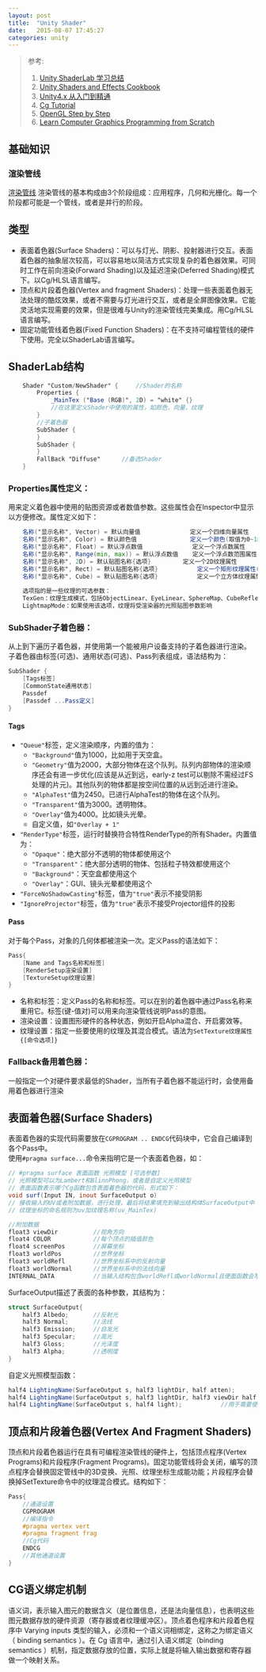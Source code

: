 ```yaml
---
layout: post
title:  "Unity Shader"
date:   2015-08-07 17:45:27
categories: unity
---
```


> 参考:  
> 1. [Unity ShaderLab 学习总结](http://www.jianshu.com/p/7b9498e58659)  
> 2. [Unity Shaders and Effects Cookbook](http://book.douban.com/subject/24835416/)  
> 3. [Unity4.x 从入门到精通](http://book.douban.com/subject/25808326/)  
> 4. [Cg Tutorial](http://book.douban.com/subject/1783861/)  
> 5. [OpenGL Step by Step](http://ogldev.atspace.co.uk/)  
> 6. [Learn Computer Graphics Programming from Scratch](http://www.scratchapixel.com/)  

## 基础知识  
### 渲染管线
[渲染管线](http://www.cnblogs.com/alonecat06/archive/2012/09/24/2700747.html)
渲染管线的基本构成由3个阶段组成：应用程序，几何和光栅化。每一个阶段都可能是一个管线，或者是并行的阶段。

## 类型  
* 表面着色器(Surface Shaders)：可以与灯光、阴影、投射器进行交互。表面着色器的抽象层次较高，可以容易地以简洁方式实现复杂的着色器效果。可同时工作在前向渲染(Forward Shading)以及延迟渲染(Deferred Shading)模式下。以Cg/HLSL语言编写。
* 顶点和片段着色器(Vertex and fragment Shaders)：处理一些表面着色器无法处理的酷炫效果，或者不需要与灯光进行交互，或者是全屏图像效果。它能灵活地实现需要的效果，但是很难与Unity的渲染管线完美集成。用Cg/HLSL语言编写。
* 固定功能管线着色器(Fixed Function Shaders)：在不支持可编程管线的硬件下使用。完全以ShaderLab语言编写。

## ShaderLab结构  

```glsl
	Shader "Custom/NewShader" {		//Shader的名称
		Properties {
			_MainTex ("Base (RGB)", 2D) = "white" {}
			//在这里定义Shader中使用的属性，如颜色，向量，纹理
		}
		//子着色器
		SubShader {
		} 
		SubShader {
		}
		FallBack "Diffuse"		//备选Shader
	}
```
### Properties属性定义：
用来定义着色器中使用的贴图资源或者数值参数。这些属性会在Inspector中显示以方便修改。属性定义如下：  

```glsl
	名称("显示名称", Vector) = 默认向量值				定义一个四维向量属性
	名称("显示名称", Color) = 默认颜色值				定义一个颜色(取值为0~1的四维向量)
	名称("显示名称", Float) = 默认浮点数值				定义一个浮点数属性
	名称("显示名称", Range(min, max)) = 默认浮点数值	定义一个浮点数范围属性，取值为min~max
	名称("显示名称", 2D) = 默认贴图名称{选项}			定义一个2D纹理属性
	名称("显示名称", Rect) = 默认贴图名称{选项}			定义一个矩形纹理属性(非2的n次幂)
	名称("显示名称", Cube) = 默认贴图名称{选项}			定义一个立方体纹理属性
	
	选项指的是一些纹理的可选参数：
	TexGen：纹理生成模式，包括ObjectLinear、EyeLinear、SphereMap、CubeReflect、CubeNormal
	LightmapMode：如果使用该选项，纹理将受渲染器的光照贴图参数影响
```

### SubShader子着色器：
从上到下遍历子着色器，并使用第一个能被用户设备支持的子着色器进行渲染。  
子着色器由标签(可选)、通用状态(可选)、Pass列表组成，语法结构为：  

```glsl
SubShader {
	[Tags标签]
	[CommonState通用状态]
	Passdef
	[Passdef ...Pass定义]
}
```

#### Tags
* `"Queue"`标签，定义渲染顺序，内置的值为：
	* `"Background"`值为1000，比如用于天空盒。
	* `"Geometry"`值为2000，大部分物体在这个队列。队列内部物体的渲染顺序还会有进一步优化(应该是从近到远，early-z test可以剔除不需经过FS处理的片元)。其他队列的物体都是按空间位置的从远到近进行渲染。
	* `"AlphaTest"`值为2450。已进行AlphaTest的物体在这个队列。
	* `"Transparent"`值为3000。透明物体。
	* `"Overlay"`值为4000。比如镜头光晕。
	* 自定义值，如`"Overlay + 1"`
* `"RenderType"`标签，运行时替换符合特性RenderType的所有Shader。内置值为：
	* `"Opaque"`：绝大部分不透明的物体都使用这个
	* `"Transparent"`：绝大部分透明的物体、包括粒子特效都使用这个
	* `"Background"`：天空盒都使用这个
	* `"Overlay"`：GUI、镜头光晕都使用这个
* `"ForceNoShadowCasting"`标签，值为`"true"`表示不接受阴影
* `"IgnoreProjector"`标签，值为`"true"`表示不接受Projector组件的投影

#### Pass
对于每个Pass，对象的几何体都被渲染一次。定义Pass的语法如下：  

```glsl
Pass{
	[Name and Tags名称和标签]
	[RenderSetup渲染设置]
	[TextureSetup纹理设置]
}
```

* 名称和标签：定义Pass的名称和标签。可以在别的着色器中通过Pass名称来重用它。标签(键-值对)可以用来向渲染管线说明Pass的意图。
* 渲染设置：设置图形硬件的各种状态，例如开启Alpha混合、开启雾效等。
* 纹理设置：指定一些要使用的纹理及其混合模式。语法为`SetTexture纹理属性 {[命令选项]}`

### Fallback备用着色器：
一般指定一个对硬件要求最低的Shader，当所有子着色器不能运行时，会使用备用着色器进行渲染

## 表面着色器(Surface Shaders)
表面着色器的实现代码需要放在`CGPROGRAM .. ENDCG`代码块中，它会自己编译到各个Pass中。  
使用`#pragma surface...`命令来指明它是一个表面着色器，如：  

```glsl
// #pragma surface 表面函数 光照模型 [可选参数]
// 光照模型可以为Lambert和BlinnPhong，或者是自定义光照模型
// 表面函数表示哪个Cg函数包含表面着色器的代码，形式如下：
void surf(Input IN, inout SurfaceOutput o)
// 接收输入的UV或者附加数据，进行处理，最后将结果填充到输出结构体SurfaceOutput中
// 纹理坐标的命名规则为uv加纹理名称(uv_MainTex)

//附加数据
float3 viewDir			//视角方向
float4 COLOR			//每个顶点的插值颜色
float4 screenPos		//屏幕坐标
float3 worldPos			//世界坐标
float3 worldRefl		//世界坐标系中的反射向量
float3 worldNormal		//世界坐标系中的法线向量
INTERNAL_DATA			//当输入结构包含worldRefl或worldNormal且便面函数会写入输出结构的Normal字段时需包含此声明
```

SurfaceOutput描述了表面的各种参数，其结构为：  

```glsl
struct SurfaceOutput{
	half3 Albedo;		//反射光
	half3 Normal;		//法线
	half3 Emission;		//自发光
	half3 Specular;		//高光
	half3 Gloss;		//光泽度
	half3 Alpha;		//透明度
}
```

自定义光照模型函数：  

```glsl
half4 LightingName(SurfaceOutput s, half3 lightDir, half atten);			//不需要视角方向的前向着色
half4 LightingName(SurfaceOutput s, half3 lightDir, half3 viewDir half atten);		//需要视角方向的前向着色
half4 LightingName(SurfaceOutput s, half4 light);			//用于需要使用延时着色的项目
```

## 顶点和片段着色器(Vertex And Fragment Shaders)
顶点和片段着色器运行在具有可编程渲染管线的硬件上，包括顶点程序(Vertex Programs)和片段程序(Fragment Programs)。固定功能管线将会关闭，编写的顶点程序会替换固定管线中的3D变换、光照、纹理坐标生成能功能；片段程序会替换掉SetTexture命令中的纹理混合模式。结构如下：  

```glsl
Pass{
	//通道设置
	CGPROGRAM
	//编译指令
	#pragma vertex vert
	#pragma fragment frag
	//Cg代码
	ENDCG
	//其他通道设置
}
```  

## CG语义绑定机制
语义词，表示输入图元的数据含义（是位置信息，还是法向量信息），也表明这些图元数据存放的硬件资源（寄存器或者纹理缓冲区）。顶点着色程序和片段着色程序中 Varying inputs 类型的输入，必须和一个语义词相绑定，这称之为绑定语义（ binding semantics ）。在 Cg 语言中，通过引入语义绑定（binding semantics ）机制，指定数据存放的位置，实际上就是将输入输出数据和寄存器做一个映射关系。